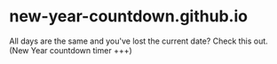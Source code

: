# new-year-countdown.github.io
All days are the same and you've lost the current date? Check this out. (New Year countdown timer +++)
